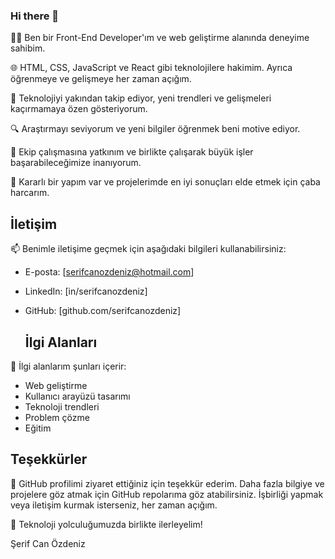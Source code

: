 ### Hi there 👋

👨‍💻 Ben bir Front-End Developer'ım ve web geliştirme alanında deneyime sahibim.

🌐 HTML, CSS, JavaScript ve React gibi teknolojilere hakimim. Ayrıca öğrenmeye ve gelişmeye her zaman açığım.

🚀 Teknolojiyi yakından takip ediyor, yeni trendleri ve gelişmeleri kaçırmamaya özen gösteriyorum.

🔍 Araştırmayı seviyorum ve yeni bilgiler öğrenmek beni motive ediyor.

👥 Ekip çalışmasına yatkınım ve birlikte çalışarak büyük işler başarabileceğimize inanıyorum.

💪 Kararlı bir yapım var ve projelerimde en iyi sonuçları elde etmek için çaba harcarım.

## İletişim

📫 Benimle iletişime geçmek için aşağıdaki bilgileri kullanabilirsiniz:

- E-posta: [serifcanozdeniz@hotmail.com]
- LinkedIn: [in/serifcanozdeniz]
- GitHub: [github.com/serifcanozdeniz]

  ## İlgi Alanları

🌟 İlgi alanlarım şunları içerir:

- Web geliştirme
- Kullanıcı arayüzü tasarımı
- Teknoloji trendleri
- Problem çözme
- Eğitim

## Teşekkürler

💬 GitHub profilimi ziyaret ettiğiniz için teşekkür ederim. Daha fazla bilgiye ve projelere göz atmak için GitHub repolarıma göz atabilirsiniz. İşbirliği yapmak veya iletişim kurmak isterseniz, her zaman açığım.

🚀 Teknoloji yolculuğumuzda birlikte ilerleyelim!

Şerif Can Özdeniz
